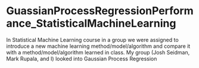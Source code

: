 # GuassianProcessRegressionPerformance_StatisticalMachineLearning
In Statistical Machine Learning course in a group we were assigned to introduce a new machine learning method/model/algorithm and compare it with a method/model/algorithm learned in class. My group (Josh Seidman, Mark Rupala, and I) looked into Gaussian Process Regression

